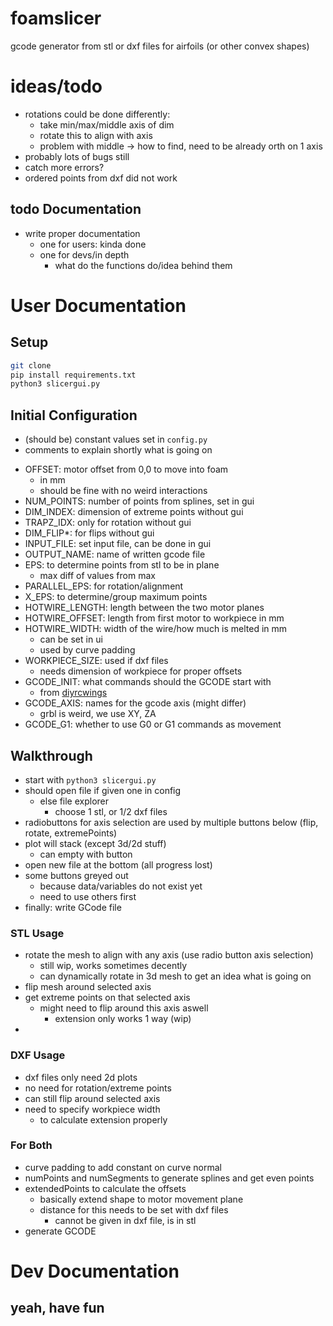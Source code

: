 # foamslicer
gcode generator from stl or dxf files for airfoils (or other convex shapes)

# ideas/todo
* rotations could be done differently:
    * take min/max/middle axis of dim
    * rotate this to align with axis
    * problem with middle -> how to find, need to be already orth on 1 axis
* probably lots of bugs still
* catch more errors?
* ordered points from dxf did not work


## todo Documentation
* write proper documentation
    * one for users: kinda done
    * one for devs/in depth
        * what do the functions do/idea behind them


# User Documentation
## Setup
```bash
git clone
pip install requirements.txt
python3 slicergui.py
```

## Initial Configuration
* (should be) constant values set in `config.py`
* comments to explain shortly what is going on

- OFFSET: motor offset from 0,0 to move into foam
    - in mm
    - should be fine with no weird interactions
- NUM_POINTS: number of points from splines, set in gui
- DIM_INDEX: dimension of extreme points without gui
- TRAPZ_IDX: only for rotation without gui
- DIM_FLIP*: for flips without gui
- INPUT_FILE: set input file, can be done in gui
- OUTPUT_NAME: name of written gcode file
- EPS: to determine points from stl to be in plane 
    - max diff of values from max
- PARALLEL_EPS: for rotation/alignment
- X_EPS: to determine/group maximum points
- HOTWIRE_LENGTH: length between the two motor planes
- HOTWIRE_OFFSET: length from first motor to workpiece in mm
- HOTWIRE_WIDTH: width of the wire/how much is melted in mm
    - can be set in ui
    - used by curve padding
- WORKPIECE_SIZE: used if dxf files
    * needs dimension of workpiece for proper offsets
- GCODE_INIT: what commands should the GCODE start with
    - from [diyrcwings](https://www.diyrcwings.com/app/)
- GCODE_AXIS: names for the gcode axis (might differ)
    - grbl is weird, we use XY, ZA
- GCODE_G1: whether to use G0 or G1 commands as movement


## Walkthrough
* start with `python3 slicergui.py`
* should open file if given one in config
    * else file explorer
        * choose 1 stl, or 1/2 dxf files
* radiobuttons for axis selection are used by multiple buttons below (flip, rotate, extremePoints)
* plot will stack (except 3d/2d stuff)
    * can empty with button
* open new file at the bottom (all progress lost)
* some buttons greyed out
    * because data/variables do not exist yet
    * need to use others first
* finally: write GCode file

### STL Usage
* rotate the mesh to align with any axis (use radio button axis selection)
    * still wip, works sometimes decently
    * can dynamically rotate in 3d mesh to get an idea what is going on
* flip mesh around selected axis
* get extreme points on that selected axis
    * might need to flip around this axis aswell
        * extension only works 1 way (wip)
* 

### DXF Usage
* dxf files only need 2d plots
* no need for rotation/extreme points
* can still flip around selected axis
* need to specify workpiece width
    * to calculate extension properly

### For Both
* curve padding to add constant on curve normal
* numPoints and numSegments to generate splines and get even points
* extendedPoints to calculate the offsets
    * basically extend shape to motor movement plane
    * distance for this needs to be set with dxf files
        * cannot be given in dxf file, is in stl
* generate GCODE


# Dev Documentation
## yeah, have fun